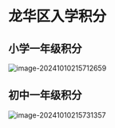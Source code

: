 # 龙华区入学积分

## 小学一年级积分

![image-20241010215712659](https://0071.oss-cn-shenzhen.aliyuncs.com/uPic/2024/1728568634-CZPSLW.png)



## 初中一年级积分

![image-20241010215731357](https://0071.oss-cn-shenzhen.aliyuncs.com/uPic/2024/1728569853-aNqj1R.png)
